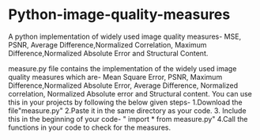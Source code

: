 # Python-image-quality-measures
A python implementation of widely used image quality measures- MSE, PSNR, Average Difference,Normalized Correlation, Maximum Difference,Normalized Absolute Error and Structural Content. 

measure.py file contains the implementation of the widely used image quality measures which are- Mean Square Error, PSNR, Maximum Difference,Normalized Absolute Error, Average Difference, Normalized correlation, Normalized Absolute error and Structural content.
You can use this in your projects by following the below given steps-
1.Download the file"measure.py"
2.Paste it in the same directory as your code.
3. Include this in the beginning of your code-  " import * from measure.py"
4.Call the functions in your code to check for the measures.
